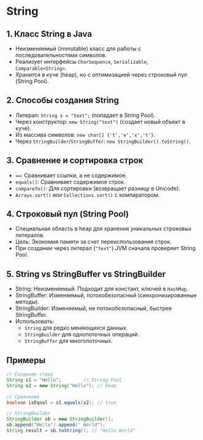 # String

## 1. Класс String в Java  

- Неизменяемый (immutable) класс для работы с последовательностями символов.  
- Реализует интерфейсы `CharSequence`, `Serializable`, `Comparable<String>`.  
- Хранится в куче (heap), но с оптимизацией через строковый пул (String Pool).  

## 2. Способы создания String  

- Литерал: `String s = "text";` (попадает в String Pool).  
- Через конструктор: `new String("text")` (создает новый объект в куче).  
- Из массива символов: `new char[] {'t','e','x','t'}`.  
- Через `StringBuilder`/`StringBuffer`: `new StringBuilder().toString()`.  

## 3. Сравнение и сортировка строк  

- `==`: Сравнивает ссылки, а не содержимое.  
- `equals()`: Сравнивает содержимое строк.  
- `compareTo()`: Для сортировки (возвращает разницу в Unicode).  
- `Arrays.sort()` или `Collections.sort()` с компаратором.  

## 4. Строковый пул (String Pool)  

- Специальная область в heap для хранения уникальных строковых литералов.  
- Цель: Экономия памяти за счет переиспользования строк.  
- При создании через литерал (`"text"`) JVM сначала проверяет String Pool.  

## 5. String vs StringBuffer vs StringBuilder  

- String: Неизменяемый. Подходит для констант, ключей в `HashMap`.  
- StringBuffer: Изменяемый, потокобезопасный (синхронизированные методы).  
- StringBuilder: Изменяемый, не потокобезопасный, быстрее StringBuffer.  
- Использовать:  
  - `String` для редко меняющихся данных.  
  - `StringBuilder` для однопоточных операций.  
  - `StringBuffer` для многопоточных.  

## Примеры

```java
// Создание строк
String s1 = "Hello";        // String Pool
String s2 = new String("Hello"); // Heap

// Сравнение
boolean isEqual = s1.equals(s2); // true

// StringBuilder
StringBuilder sb = new StringBuilder();
sb.append("Hello").append(" World");
String result = sb.toString(); // "Hello World"
```
